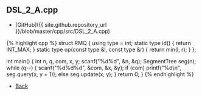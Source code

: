 ## DSL_2_A.cpp

- [GitHub]({{ site.github.repository_url }}/blob/master/cpp/src/DSL_2_A.cpp)

{% highlight cpp %}
struct RMQ {
  using type = int;
  static type id() { return INT_MAX; }
  static type op(const type &l, const type &r) { return min(l, r); }
};

int main() {
  int n, q, com, x, y;
  scanf("%d%d", &n, &q);
  SegmentTree<RMQ> seg(n);
  while (q--) {
    scanf("%d%d%d", &com, &x, &y);
    if (com) printf("%d\n", seg.query(x, y + 1));
    else seg.update(x, y);
  }
  return 0;
}
{% endhighlight %}

- [Back](../../..)
